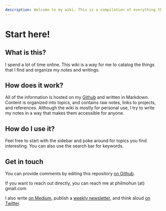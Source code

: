 ```yaml
---
description: Welcome to my wiki. This is a compilation of everything that I know.
---
```


# Start here!

## What is this?

I spend a lot of time online. This wiki is a way for me to catalog the things that I find and organize my notes and writings. 

## How does it work?

All of the information is hosted on my [Github](https://github.com/pmohun) and written in Markdown. Content is organized into topics, and contains raw notes, links to projects, and references. Although the wiki is mostly for personal use, I try to write my notes in a way that makes them accessible for anyone. 

## How do I use it?

Feel free to start with the sidebar and poke around for topics you find interesting. You can also use the search bar for keywords. 

## Get in touch

You can provide comments by editing this repository [on Github](https://github.com/pmohun/knowledge/blob/master/README.md). 

If you want to reach out directly, you can reach me at philmohun \(at\) gmail.com

I also write [on Medium](https://medium.com/@philmohun/latest), publish a [weekly newsletter](https://philmohun.substack.com), and think aloud [on Twitter](https://twitter.com/philmohun).

